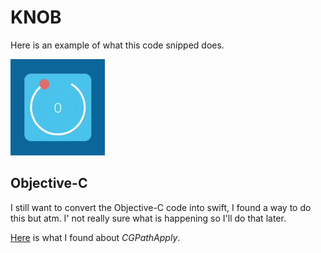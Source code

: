 # KNOB

Here is an example of what this code snipped does.

![](Movie.gif)

## Objective-C

I still want to convert the Objective-C code into swift, I found a way to do this
but atm. I' not really sure what is happening so I'll do that later.

[Here](http://stackoverflow.com/questions/24274913/equivalent-of-or-alternative-to-cgpathapply-in-swift) is what I found about _CGPathApply_.

